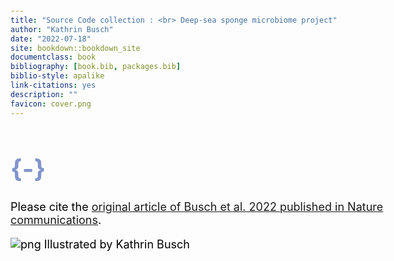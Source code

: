 ```yaml
--- 
title: "Source Code collection : <br> Deep-sea sponge microbiome project"
author: "Kathrin Busch"
date: "2022-07-18"
site: bookdown::bookdown_site
documentclass: book
bibliography: [book.bib, packages.bib]
biblio-style: apalike
link-citations: yes
description: ""
favicon: cover.png
---
```


# {-}
Please cite the [original article of Busch et al. 2022 published in Nature communications](https://orcid.org/0000-0001-7621-998X).

![png](cover.png)
Illustrated by Kathrin Busch




<style type="text/css">

body{ /* Normal  */
      font-size: 18px;
      color: Black;
  }
td {  /* Table  */
  font-size: 8px;
}
h1.title {
  font-size: 58px;
  color: #8195cc;
}
h1 { /* Header 1 */
  font-size: 40px;
  color: #8195cc;
}
h2 { /* Header 2 */
    font-size: 22px;
  color: #e5e5e5;
}
h3 { /* Header 3 */
  font-size: 18px;
  font-family: "Times New Roman", Times, serif;
  color: #e5e5e5;
}
code.r{ /* Code block */
    font-size: 12px;
}
pre { /* Code block - determines code spacing between lines */
    font-size: 14px;
}
</style>



